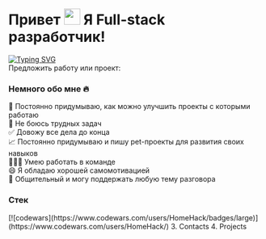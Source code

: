 <h1>
  Привет
  <img src="https://github.com/blackcater/blackcater/raw/main/images/Hi.gif" height="32"/>
  Я Full-stack разработчик!
</h1>

<a href="https://git.io/typing-svg"><img src="https://readme-typing-svg.herokuapp.com?font=Roboto&weight=500&size=16&duration=1000&pause=4000&color=000000&background=C1FAC0&center=true&vCenter=true&random=false&width=200&height=40&lines=%D0%90%D0%BA%D1%82%D0%B8%D0%B2%D0%BD%D0%BE+%D0%B8%D1%89%D1%83+%D1%80%D0%B0%D0%B1%D0%BE%D1%82%D1%83" alt="Typing SVG" /></a><br/>
Предложить работу или проект: 

<h3>
  Немного обо мне 🔥
</h3>
🚀 Постоянно придумываю, как можно улучшить проекты с которыми работаю <br/>
🚨 Не боюсь трудных задач <br/>
✅ Довожу все дела до конца <br/>
📈 Постоянно придумываю и пишу pet-проекты для развития своих навыков <br/>
🧑‍🤝‍🧑 Умею работать в команде <br/>
😄 Я обладаю хорошей самомотивацией <br/>
💬 Общительный и могу поддержать любую тему разговора  <br/>


<h3>
  Стек
</h3>
[![codewars](https://www.codewars.com/users/HomeHack/badges/large)](https://www.codewars.com/users/HomeHack/)
3. Contacts
4. Projects
